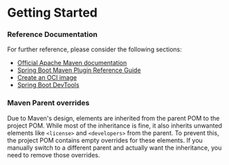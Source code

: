 # Getting Started

### Reference Documentation
For further reference, please consider the following sections:

* [Official Apache Maven documentation](https://maven.apache.org/guides/index.html)
* [Spring Boot Maven Plugin Reference Guide](https://docs.spring.io/spring-boot/docs/3.3.2-SNAPSHOT/maven-plugin/reference/html/)
* [Create an OCI image](https://docs.spring.io/spring-boot/docs/3.3.2-SNAPSHOT/maven-plugin/reference/html/#build-image)
* [Spring Boot DevTools](https://docs.spring.io/spring-boot/docs/3.3.2-SNAPSHOT/reference/htmlsingle/index.html#using.devtools)

### Maven Parent overrides

Due to Maven's design, elements are inherited from the parent POM to the project POM.
While most of the inheritance is fine, it also inherits unwanted elements like `<license>` and `<developers>` from the parent.
To prevent this, the project POM contains empty overrides for these elements.
If you manually switch to a different parent and actually want the inheritance, you need to remove those overrides.


